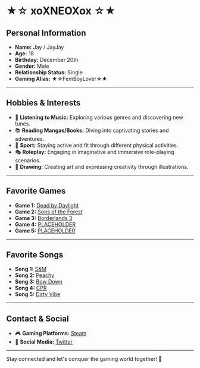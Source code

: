 # ★☆ xoXNEOXox ☆★

## Personal Information
- **Name:** Jay / JayJay  
- **Age:** 18  
- **Birthday:** December 20th  
- **Gender:** Male  
- **Relationship Status:** Single  
- **Gaming Alias:** ★☆FemBoyLover☆★  

---

## Hobbies & Interests
- 🎵 **Listening to Music:** Exploring various genres and discovering new tunes.
- 📚 **Reading Mangas/Books:** Diving into captivating stories and adventures.
- 🏃 **Sport:** Staying active and fit through different physical activities.
- 🎭 **Roleplay:** Engaging in imaginative and immersive role-playing scenarios.
- 🎨 **Drawing:** Creating art and expressing creativity through illustrations.

---

## Favorite Games
- **Game 1:** [Dead by Daylight](http://store.steampowered.com/app/381210/Dead_by_Daylight/)
- **Game 2:** [Sons of the Forest](https://store.steampowered.com/app/1326470/Sons_Of_The_Forest/)
- **Game 3:** [Borderlands 3](https://store.steampowered.com/app/397540/Borderlands_3/)
- **Game 4:** [PLACEHOLDER](http://example.com)
- **Game 5:** [PLACEHOLDER](http://example.com)

---

## Favorite Songs
- **Song 1:** [S&M](https://open.spotify.com/intl-de/track/0C4ejWmOTMv8vuYj85mf8m?si=3a02b7b2a39b49af)
- **Song 2:** [Peachy](https://open.spotify.com/intl-de/track/5fYO3w0XpFZFLqNJkTnnl3?si=cd96d68f37154c9c)
- **Song 3:** [Bow Down](https://open.spotify.com/intl-de/track/3jJTrW9rTO5V0RuLNmCp2h?si=971a0e7c3c574ca9)
- **Song 4:** [CPR](https://open.spotify.com/intl-de/track/5Y0Fl1dx7zmMOD35v7LNhf?si=c792163a36154a41)
- **Song 5:** [Dirty Vibe](https://open.spotify.com/intl-de/track/5Y0Fl1dx7zmMOD35v7LNhf?si=c792163a36154a41)

---

## Contact & Social
- 🎮 **Gaming Platforms:** [Steam](https://store.steampowered.com/)
- 📱 **Social Media:** [Twitter](https://twitter.com/yourhandle)

---

Stay connected and let's conquer the gaming world together! 🌟
